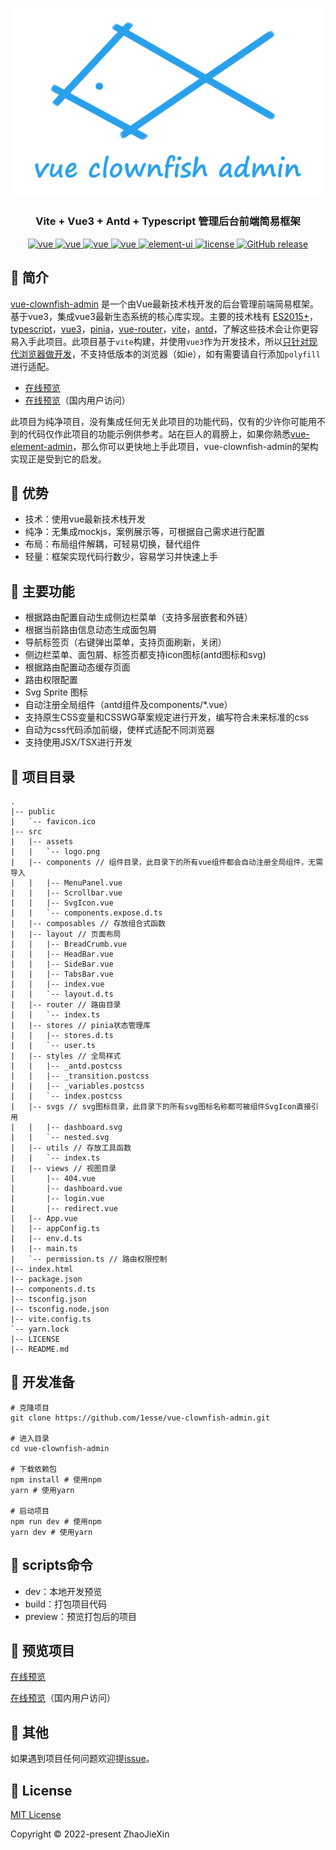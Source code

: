 
![logo](./logo.png)
<h3 align="center">Vite + Vue3 + Antd + Typescript 管理后台前端简易框架</h3>
<p align="center">
  <a href="https://github.com/vuejs/core">
    <img src="https://img.shields.io/badge/vue-3.2.37-brightgreen.svg" alt="vue">
  </a>
  <a href="https://github.com/vitejs/vite">
    <img src="https://img.shields.io/badge/vite-2.9.10-brightgreen.svg" alt="vue">
  </a>
  <a href="https://github.com/vuejs/pinia">
    <img src="https://img.shields.io/badge/pinia-2.0.14-brightgreen.svg" alt="vue">
  </a>
  <a href="https://github.com/vuejs/router">
    <img src="https://img.shields.io/badge/vueRouter-4.0.15-brightgreen.svg" alt="vue">
  </a>
  <a href="https://github.com/vueComponent/ant-design-vue">
    <img src="https://img.shields.io/badge/antdv-3.2.5-brightgreen.svg" alt="element-ui">
  </a>
  <a href="https://github.com/1esse/vue-clownfish-admin/blob/master/LICENSE">
    <img src="https://img.shields.io/github/license/mashape/apistatus.svg" alt="license">
  </a>
  <a href="https://github.com/1esse/vue-clownfish-admin/releases">
    <img src="https://img.shields.io/github/v/release/1esse/vue-clownfish-admin.svg" alt="GitHub release">
  </a>
</p>

## 🐬 简介
[vue-clownfish-admin](https://github.com/1esse/vue-clownfish-admin) 是一个由Vue最新技术栈开发的后台管理前端简易框架。基于vue3，集成vue3最新生态系统的核心库实现。主要的技术栈有
[ES2015+](http://es6.ruanyifeng.com/)，[typescript](https://www.typescriptlang.org/zh/)，[vue3](https://staging-cn.vuejs.org)，[pinia](https://pinia.vuejs.org/)，[vue-router](https://router.vuejs.org/zh/)，[vite](https://cn.vitejs.dev/)，[antd](https://antdv.com/)，了解这些技术会让你更容易入手此项目。此项目基于`vite`构建，并使用`vue3`作为开发技术，所以[只针对现代浏览器做开发](https://cn.vitejs.dev/guide/build.html#browser-compatibility)，不支持低版本的浏览器（如ie），如有需要请自行添加`polyfill`进行适配。
+ [在线预览](https://1esse.github.io/vue-clownfish-admin)
+ [在线预览](http://rcui6i1mn.hn-bkt.clouddn.com/index.html)（国内用户访问）

此项目为纯净项目，没有集成任何无关此项目的功能代码，仅有的少许你可能用不到的代码仅作此项目的功能示例供参考。站在巨人的肩膀上，如果你熟悉[vue-element-admin](https://github.com/PanJiaChen/vue-element-admin)，那么你可以更快地上手此项目，vue-clownfish-admin的架构实现正是受到它的启发。

## 🦑 优势
+ 技术：使用vue最新技术栈开发
+ 纯净：无集成mockjs，案例展示等，可根据自己需求进行配置
+ 布局：布局组件解耦，可轻易切换，替代组件
+ 轻量：框架实现代码行数少，容易学习并快速上手

## 🐳 主要功能
+ 根据路由配置自动生成侧边栏菜单（支持多层嵌套和外链）
+ 根据当前路由信息动态生成面包屑
+ 导航标签页（右键弹出菜单，支持页面刷新，关闭）
+ 侧边栏菜单、面包屑、标签页都支持icon图标(antd图标和svg)
+ 根据路由配置动态缓存页面
+ 路由权限配置
+ Svg Sprite 图标
+ 自动注册全局组件（antd组件及components/*.vue）
+ 支持原生CSS变量和CSSWG草案规定进行开发，编写符合未来标准的css
+ 自动为css代码添加前缀，使样式适配不同浏览器
+ 支持使用JSX/TSX进行开发

## 🐋 项目目录
```
.
|-- public
|   `-- favicon.ico
|-- src
|   |-- assets
|   |   `-- logo.png
|   |-- components // 组件目录，此目录下的所有vue组件都会自动注册全局组件，无需导入
|   |   |-- MenuPanel.vue
|   |   |-- Scrollbar.vue
|   |   |-- SvgIcon.vue
|   |   `-- components.expose.d.ts
|   |-- composables // 存放组合式函数
|   |-- layout // 页面布局
|   |   |-- BreadCrumb.vue
|   |   |-- HeadBar.vue
|   |   |-- SideBar.vue
|   |   |-- TabsBar.vue
|   |   |-- index.vue
|   |   `-- layout.d.ts
|   |-- router // 路由目录
|   |   `-- index.ts
|   |-- stores // pinia状态管理库
|   |   |-- stores.d.ts
|   |   `-- user.ts
|   |-- styles // 全局样式
|   |   |-- _antd.postcss
|   |   |-- _transition.postcss
|   |   |-- _variables.postcss
|   |   `-- index.postcss
|   |-- svgs // svg图标目录，此目录下的所有svg图标名称都可被组件SvgIcon直接引用
|   |   |-- dashboard.svg
|   |   `-- nested.svg
|   |-- utils // 存放工具函数
|   |   `-- index.ts
|   |-- views // 视图目录
|       |-- 404.vue
|       |-- dashboard.vue
|       |-- login.vue
|       |-- redirect.vue
|   |-- App.vue
|   |-- appConfig.ts
|   |-- env.d.ts
|   |-- main.ts
|   `-- permission.ts // 路由权限控制
|-- index.html
|-- package.json
|-- components.d.ts
|-- tsconfig.json
|-- tsconfig.node.json
|-- vite.config.ts
`-- yarn.lock
|-- LICENSE
|-- README.md
```

## 🦀 开发准备
    # 克隆项目
    git clone https://github.com/1esse/vue-clownfish-admin.git
    
    # 进入目录
    cd vue-clownfish-admin
    
    # 下载依赖包
    npm install # 使用npm
    yarn # 使用yarn
    
    # 启动项目
    npm run dev # 使用npm
    yarn dev # 使用yarn

## 🐠 scripts命令
+ dev：本地开发预览
+ build：打包项目代码
+ preview：预览打包后的项目

## 🦐 预览项目
[在线预览](https://1esse.github.io/vue-clownfish-admin)

[在线预览](http://rcui6i1mn.hn-bkt.clouddn.com/index.html)（国内用户访问）

## 🐡 其他
如果遇到项目任何问题欢迎提[issue](https://github.com/1esse/vue-clownfish-admin/issues/new)。

## 🐙 License
[MIT License](https://github.com/1esse/vue-clownfish-admin/blob/master/LICENSE)

Copyright	&copy; 2022-present ZhaoJieXin